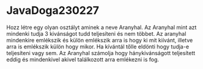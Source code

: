 # JavaDoga230227


Hozz létre egy olyan osztályt aminek a neve Aranyhal. Az Aranyhal mint azt mindenki tudja 3 kivánságot tudd teljesíteni és nem többet.
Az aranyhal mindenkire emlékszik és külön emlékszik arra is hogy ki mit kiívánt, illetve arra is emlékszik külön hogy mikor.
Ha kívántál tőlle eldönti hogy tudja-e teljesíteni vagy sem.
Az Aranyhal számolja hogy hánykivánságott teljesített eddig és mindenkivel akivel találkozott arra emlékezni is fog.
